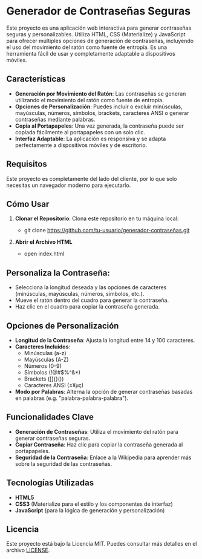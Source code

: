 # Generador de Contraseñas Seguras

Este proyecto es una aplicación web interactiva para generar contraseñas seguras y personalizables. Utiliza HTML, CSS (Materialize) y JavaScript para ofrecer múltiples opciones de generación de contraseñas, incluyendo el uso del movimiento del ratón como fuente de entropía. Es una herramienta fácil de usar y completamente adaptable a dispositivos móviles.

## Características

- **Generación por Movimiento del Ratón**: Las contraseñas se generan utilizando el movimiento del ratón como fuente de entropía.
- **Opciones de Personalización**: Puedes incluir o excluir minúsculas, mayúsculas, números, símbolos, brackets, caracteres ANSI o generar contraseñas mediante palabras.
- **Copia al Portapapeles**: Una vez generada, la contraseña puede ser copiada fácilmente al portapapeles con un solo clic.
- **Interfaz Adaptable**: La aplicación es responsiva y se adapta perfectamente a dispositivos móviles y de escritorio.

## Requisitos

Este proyecto es completamente del lado del cliente, por lo que solo necesitas un navegador moderno para ejecutarlo.

## Cómo Usar

1. **Clonar el Repositorio**:
   Clona este repositorio en tu máquina local:
   
   - git clone https://github.com/tu-usuario/generador-contraseñas.git
     
2. **Abrir el Archivo HTML**
     - open index.html

## Personaliza la Contraseña:

- Selecciona la longitud deseada y las opciones de caracteres (minúsculas, mayúsculas, números, símbolos, etc.).
- Mueve el ratón dentro del cuadro para generar la contraseña.
- Haz clic en el cuadro para copiar la contraseña generada.

## Opciones de Personalización

- **Longitud de la Contraseña**: Ajusta la longitud entre 14 y 100 caracteres.
- **Caracteres Incluidos**:
  - Minúsculas (a-z)
  - Mayúsculas (A-Z)
  - Números (0-9)
  - Símbolos (!@#$%^&*)
  - Brackets ([]{}())
  - Caracteres ANSI (±¥µç)
- **Modo por Palabras**: Alterna la opción de generar contraseñas basadas en palabras (e.g. "palabra-palabra-palabra").

## Funcionalidades Clave

- **Generación de Contraseñas**: Utiliza el movimiento del ratón para generar contraseñas seguras.
- **Copiar Contraseña**: Haz clic para copiar la contraseña generada al portapapeles.
- **Seguridad de la Contraseña**: Enlace a la Wikipedia para aprender más sobre la seguridad de las contraseñas.

## Tecnologías Utilizadas

- **HTML5**
- **CSS3** (Materialize para el estilo y los componentes de interfaz)
- **JavaScript** (para la lógica de generación y personalización)

## Licencia

Este proyecto está bajo la Licencia MIT. Puedes consultar más detalles en el archivo [LICENSE](LICENSE).



